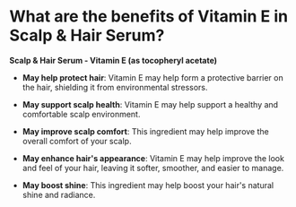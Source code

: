 # What are the benefits of Vitamin E in Scalp & Hair Serum?

**Scalp & Hair Serum - Vitamin E (as tocopheryl acetate)**  

- **May help protect hair**: Vitamin E may help form a protective barrier on the hair, shielding it from environmental stressors.  

- **May support scalp health**: Vitamin E may help support a healthy and comfortable scalp environment. 

- **May improve scalp comfort**: This ingredient may help improve the overall comfort of your scalp.  

- **May enhance hair's appearance**: Vitamin E may help improve the look and feel of your hair, leaving it softer, smoother, and easier to manage. 

- **May boost shine**: This ingredient may help boost your hair's natural shine and radiance.